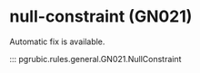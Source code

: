 # null-constraint (GN021)

Automatic fix is available.

::: pgrubic.rules.general.GN021.NullConstraint
